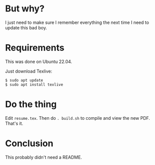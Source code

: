 # But why?

I just need to make sure I remember everything the next time I need to update this bad boy.

# Requirements

This was done on Ubuntu 22.04.

Just download Texlive:
```
$ sudo apt update
$ sudo apt install texlive
```

# Do the thing

Edit `resume.tex`. Then do `. build.sh` to compile and view the new PDF. That's it.

# Conclusion

This probably didn't need a README.
